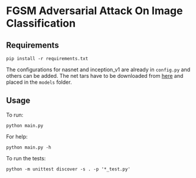 # FGSM Adversarial Attack On Image Classification

## Requirements

	pip install -r requirements.txt

The configurations for nasnet and inception_v1 are already in `config.py` and others can be added.
The net tars have to be downloaded from [here](https://www.tensorflow.org/lite/guide/hosted_models) and
placed in the `models` folder.

## Usage

To run:

	python main.py

For help:

	python main.py -h

To run the tests:

	python -m unittest discover -s . -p '*_test.py'
